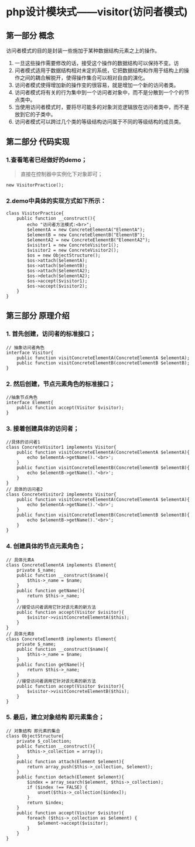 # php设计模块式——visitor(访问者模式)
## 第一部分 概念
访问者模式的目的是封装一些施加于某种数据结构元素之上的操作。

1. 一旦这些操作需要修改的话，接受这个操作的数据结构可以保持不变。访
2. 问者模式适用于数据结构相对未定的系统，它把数据结构和作用于结构上的操作之间的耦合解脱开，使得操作集合可以相对自由的演化。
3. 访问者模式使得增加新的操作变的很容易，就是增加一个新的访问者类。
4. 访问者模式将有关的行为集中到一个访问者对象中，而不是分散到一个个的节点类中。
5. 当使用访问者模式时，要将尽可能多的对象浏览逻辑放在访问者类中，而不是放到它的子类中。
6. 访问者模式可以跨过几个类的等级结构访问属于不同的等级结构的成员类。


## 第二部分 代码实现
### 1.查看笔者已经做好的demo；
> 直接在控制器中实例化下对象即可；

```
new VisitorPractice();
```
### 2.demo中具体的实现方式如下所示：
```
class VisitorPractice{
    public function __construct(){
        echo "访问者方法模式:<br>";
        $elementA = new ConcreteElementA("ElementA");
        $elementB = new ConcreteElementB("ElementB");
        $elementA2 = new ConcreteElementB("ElementA2");
        $visitor1 = new ConcreteVisitor1();
        $visitor2 = new ConcreteVisitor2();
        $os = new ObjectStructure();
        $os->attach($elementA);
        $os->attach($elementB);
        $os->attach($elementA2);
        $os->detach($elementA2);
        $os->accept($visitor1);
        $os->accept($visitor2);
    }
}
```
## 第三部分 原理介绍
### 1. 首先创建，访问者的标准接口；
```
// 抽象访问者角色
interface Visitor{
    public function visitConcreteElementA(ConcreteElementA $elementA);
    public function visitConcreteElementB(concreteElementB $elementB);
}
```
### 2. 然后创建，节点元素角色的标准接口；
```
//抽象节点角色
interface Element{
    public function accept(Visitor $visitor);
}
```
### 3. 接着创建具体的访问者；
```
//具体的访问者1
class ConcreteVisitor1 implements Visitor{
    public function visitConcreteElementA(ConcreteElementA $elementA){
        echo $elementA->getName().'<br>';
    }
    public function visitConcreteElementB(ConcreteElementB $elementB){
        echo $elementB->getName().'<br>';
    }
}
// 具体的访问者2
class ConcreteVisitor2 implements Visitor{
    public function visitConcreteElementA(ConcreteElementA $elementA){
        echo $elementA->getName().'<br>';
    }
    public function visitConcreteElementB(ConcreteElementB $elementB){
        echo $elementB->getName().'<br>';
    }
}
```
### 4. 创建具体的节点元素角色；
```
// 具体元素A
class ConcreteElementA implements Element{
    private $_name;
    public function __construct($name){
        $this->_name = $name;
    }
    public function getName(){
        return $this->_name;
    }
    //接受访问者调用它针对该元素的新方法
    public function accept(Visitor $visitor){
        $visitor->visitConcreteElementA($this);
    }
}
// 具体元素B
class ConcreteElementB implements Element{
    private $_name;
    public function __construct($name){
        $this->_name = $name;
    }
    public function getName(){
        return $this->_name;
    }
    //接受访问者调用它针对该元素的新方法
    public function accept(Visitor $visitor){
        $visitor->visitConcreteElementB($this);
    }
}
```
### 5. 最后，建立对象结构 即元素集合；
```
// 对象结构 即元素的集合
class ObjectStructure{
    private $_collection;
    public function __construct(){
        $this->_collection = array();
    }
    public function attach(Element $element){
        return array_push($this->_collection, $element);
    }
    public function detach(Element $element){
        $index = array_search($element, $this->_collection);
        if ($index !== FALSE) {
            unset($this->_collection[$index]);
        }
        return $index;
    }
    public function accept(Visitor $visitor){
        foreach ($this->_collection as $element) {
            $element->accept($visitor);
        }
    }
}
```
